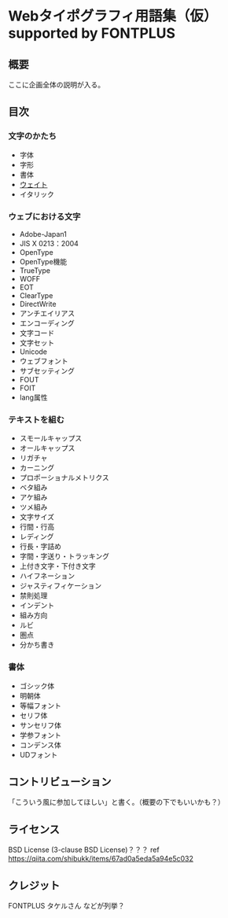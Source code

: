 # Webタイポグラフィ用語集（仮）supported by FONTPLUS

## 概要

ここに企画全体の説明が入る。

## 目次
### 文字のかたち
- 字体
- 字形
- 書体
- [ウェイト](./weight.md)
- イタリック

### ウェブにおける文字
- Adobe-Japan1
- JIS X 0213：2004
- OpenType
- OpenType機能
- TrueType
- WOFF
- EOT
- ClearType
- DirectWrite
- アンチエイリアス
- エンコーディング
- 文字コード
- 文字セット
- Unicode
- ウェブフォント
- サブセッティング
- FOUT
- FOIT
- lang属性

### テキストを組む
- スモールキャップス
- オールキャップス
- リガチャ
- カーニング
- プロポーショナルメトリクス
- ベタ組み
- アケ組み
- ツメ組み
- 文字サイズ
- 行間・行高
- レディング
- 行長・字詰め
- 字間・字送り・トラッキング
- 上付き文字・下付き文字
- ハイフネーション
- ジャスティフィケーション
- 禁則処理
- インデント
- 組み方向
- ルビ
- 圏点
- 分かち書き

### 書体
- ゴシック体
- 明朝体
- 等幅フォント
- セリフ体
- サンセリフ体
- 学参フォント
- コンデンス体
- UDフォント

## コントリビューション

「こういう風に参加してほしい」と書く。（概要の下でもいいかも？）

## ライセンス

BSD License (3-clause BSD License)？？？
ref https://qiita.com/shibukk/items/67ad0a5eda5a94e5c032

## クレジット

FONTPLUS
タケルさん
などが列挙？
